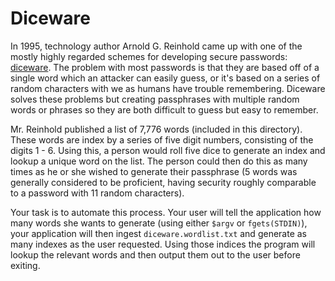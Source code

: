 # Diceware

In 1995, technology author Arnold G. Reinhold came up with one of the mostly highly regarded schemes for developing secure passwords: [diceware](http://world.std.com/~reinhold/diceware.html). The problem with most passwords is that they are based off of a single word which an attacker can easily guess, or it's based on a series of random characters with we as humans have trouble remembering. Diceware solves these problems but creating passphrases with multiple random words or phrases so they are both difficult to guess but easy to remember.

Mr. Reinhold published a list of 7,776 words (included in this directory). These words are index by a series of five digit numbers, consisting of the digits 1 - 6. Using this, a person would roll five dice to generate an index and lookup a unique word on the list. The person could then do this as many times as he or she wished to generate their passphrase (5 words was generally considered to be proficient, having security roughly comparable to a password with 11 random characters).

Your task is to automate this process. Your user will tell the application how many words she wants to generate (using either `$argv` or `fgets(STDIN)`), your application will then ingest `diceware.wordlist.txt` and generate as many indexes as the user requested. Using those indices the program will lookup the relevant words and then output them out to the user before exiting.
